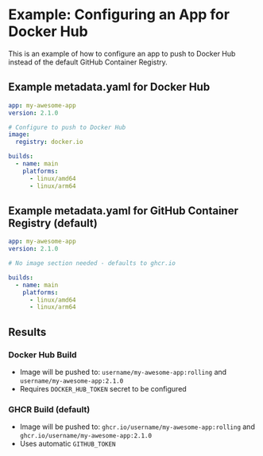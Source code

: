 # Example: Configuring an App for Docker Hub

This is an example of how to configure an app to push to Docker Hub instead of the default GitHub Container Registry.

## Example metadata.yaml for Docker Hub

```yaml
app: my-awesome-app
version: 2.1.0

# Configure to push to Docker Hub
image:
  registry: docker.io

builds:
  - name: main
    platforms:
      - linux/amd64
      - linux/arm64
```

## Example metadata.yaml for GitHub Container Registry (default)

```yaml
app: my-awesome-app
version: 2.1.0

# No image section needed - defaults to ghcr.io

builds:
  - name: main
    platforms:
      - linux/amd64
      - linux/arm64
```

## Results

### Docker Hub Build
- Image will be pushed to: `username/my-awesome-app:rolling` and `username/my-awesome-app:2.1.0`
- Requires `DOCKER_HUB_TOKEN` secret to be configured

### GHCR Build (default)  
- Image will be pushed to: `ghcr.io/username/my-awesome-app:rolling` and `ghcr.io/username/my-awesome-app:2.1.0`
- Uses automatic `GITHUB_TOKEN`